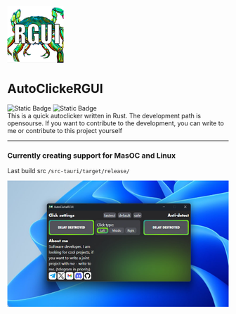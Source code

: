 ![Logo](src-tauri/icons/128x128.png)

# AutoClickeRGUI   

![Static Badge](https://img.shields.io/badge/window-passing-e) ![Static Badge](https://img.shields.io/badge/license-MIT-blue)  
This is a quick autoclicker written in Rust.
The development path is opensourse.
If you want to contribute to the development, 
you can write to me or contribute to this project yourself
***
### Currently creating support for MasOC and Linux
Last build src `/src-tauri/target/release/`

![AutoClickerImage](src/assets/icons/demo.jpg)